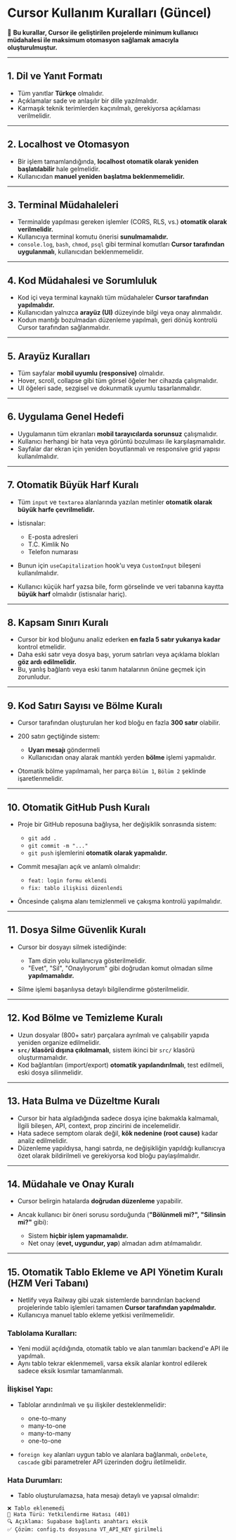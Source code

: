 # Cursor Kullanım Kuralları (Güncel)

📌 **Bu kurallar, Cursor ile geliştirilen projelerde minimum kullanıcı müdahalesi ile maksimum otomasyon sağlamak amacıyla oluşturulmuştur.**

---

## 1. Dil ve Yanıt Formatı

* Tüm yanıtlar **Türkçe** olmalıdır.
* Açıklamalar sade ve anlaşılır bir dille yazılmalıdır.
* Karmaşık teknik terimlerden kaçınılmalı, gerekiyorsa açıklaması verilmelidir.

---

## 2. Localhost ve Otomasyon

* Bir işlem tamamlandığında, **localhost otomatik olarak yeniden başlatılabilir** hale gelmelidir.
* Kullanıcıdan **manuel yeniden başlatma beklenmemelidir.**

---

## 3. Terminal Müdahaleleri

* Terminalde yapılması gereken işlemler (CORS, RLS, vs.) **otomatik olarak verilmelidir.**
* Kullanıcıya terminal komutu önerisi **sunulmamalıdır.**
* `console.log`, `bash`, `chmod`, `psql` gibi terminal komutları **Cursor tarafından uygulanmalı**, kullanıcıdan beklenmemelidir.

---

## 4. Kod Müdahalesi ve Sorumluluk

* Kod içi veya terminal kaynaklı tüm müdahaleler **Cursor tarafından yapılmalıdır.**
* Kullanıcıdan yalnızca **arayüz (UI)** düzeyinde bilgi veya onay alınmalıdır.
* Kodun mantığı bozulmadan düzenleme yapılmalı, geri dönüş kontrolü Cursor tarafından sağlanmalıdır.

---

## 5. Arayüz Kuralları

* Tüm sayfalar **mobil uyumlu (responsive)** olmalıdır.
* Hover, scroll, collapse gibi tüm görsel öğeler her cihazda çalışmalıdır.
* UI öğeleri sade, sezgisel ve dokunmatik uyumlu tasarlanmalıdır.

---

## 6. Uygulama Genel Hedefi

* Uygulamanın tüm ekranları **mobil tarayıcılarda sorunsuz** çalışmalıdır.
* Kullanıcı herhangi bir hata veya görüntü bozulması ile karşılaşmamalıdır.
* Sayfalar dar ekran için yeniden boyutlanmalı ve responsive grid yapısı kullanılmalıdır.

---

## 7. Otomatik Büyük Harf Kuralı

* Tüm `input` ve `textarea` alanlarında yazılan metinler **otomatik olarak büyük harfe çevrilmelidir.**
* İstisnalar:

  * E-posta adresleri
  * T.C. Kimlik No
  * Telefon numarası
* Bunun için `useCapitalization` hook'u veya `CustomInput` bileşeni kullanılmalıdır.
* Kullanıcı küçük harf yazsa bile, form görselinde ve veri tabanına kayıtta **büyük harf** olmalıdır (istisnalar hariç).

---

## 8. Kapsam Sınırı Kuralı

* Cursor bir kod bloğunu analiz ederken **en fazla 5 satır yukarıya kadar** kontrol etmelidir.
* Daha eski satır veya dosya başı, yorum satırları veya açıklama blokları **göz ardı edilmelidir.**
* Bu, yanlış bağlantı veya eski tanım hatalarının önüne geçmek için zorunludur.

---

## 9. Kod Satırı Sayısı ve Bölme Kuralı

* Cursor tarafından oluşturulan her kod bloğu en fazla **300 satır** olabilir.
* 200 satırı geçtiğinde sistem:

  * **Uyarı mesajı** göndermeli
  * Kullanıcıdan onay alarak mantıklı yerden **bölme** işlemi yapmalıdır.
* Otomatik bölme yapılmamalı, her parça `Bölüm 1`, `Bölüm 2` şeklinde işaretlenmelidir.

---

## 10. Otomatik GitHub Push Kuralı

* Proje bir GitHub reposuna bağlıysa, her değişiklik sonrasında sistem:

  * `git add .`
  * `git commit -m "..."`
  * `git push` işlemlerini **otomatik olarak yapmalıdır.**
* Commit mesajları açık ve anlamlı olmalıdır:

  * `feat: login formu eklendi`
  * `fix: tablo ilişkisi düzenlendi`
* Öncesinde çalışma alanı temizlenmeli ve çakışma kontrolü yapılmalıdır.

---

## 11. Dosya Silme Güvenlik Kuralı

* Cursor bir dosyayı silmek istediğinde:

  * Tam dizin yolu kullanıcıya gösterilmelidir.
  * "Evet", "Sil", "Onaylıyorum" gibi doğrudan komut olmadan silme **yapılmamalıdır.**
* Silme işlemi başarılıysa detaylı bilgilendirme gösterilmelidir.

---

## 12. Kod Bölme ve Temizleme Kuralı

* Uzun dosyalar (800+ satır) parçalara ayrılmalı ve çalışabilir yapıda yeniden organize edilmelidir.
* **`src/` klasörü dışına çıkılmamalı**, sistem ikinci bir `src/` klasörü oluşturmamalıdır.
* Kod bağlantıları (import/export) **otomatik yapılandırılmalı**, test edilmeli, eski dosya silinmelidir.

---

## 13. Hata Bulma ve Düzeltme Kuralı

* Cursor bir hata algıladığında sadece dosya içine bakmakla kalmamalı, İlgili bileşen, API, context, prop zincirini de incelemelidir.
* Hata sadece semptom olarak değil, **kök nedenine (root cause)** kadar analiz edilmelidir.
* Düzenleme yapıldıysa, hangi satırda, ne değişikliğin yapıldığı kullanıcıya özet olarak bildirilmeli ve gerekiyorsa kod bloğu paylaşılmalıdır.

---

## 14. Müdahale ve Onay Kuralı

* Cursor belirgin hatalarda **doğrudan düzenleme** yapabilir.
* Ancak kullanıcı bir öneri sorusu sorduğunda (**"Bölünmeli mi?", "Silinsin mi?"** gibi):

  * Sistem **hiçbir işlem yapmamalıdır.**
  * Net onay (**evet, uygundur, yap**) almadan adım atılmamalıdır.

---

## 15. Otomatik Tablo Ekleme ve API Yönetim Kuralı (HZM Veri Tabanı)

* Netlify veya Railway gibi uzak sistemlerde barındırılan backend projelerinde tablo işlemleri tamamen **Cursor tarafından yapılmalıdır.**
* Kullanıcıya manuel tablo ekleme yetkisi verilmemelidir.

### Tablolama Kuralları:

* Yeni modül açıldığında, otomatik tablo ve alan tanımları backend'e API ile yapılmalı.
* Aynı tablo tekrar eklenmemeli, varsa eksik alanlar kontrol edilerek sadece eksik kısımlar tamamlanmalı.

### İlişkisel Yapı:

* Tablolar arındırılmalı ve şu ilişkiler desteklenmelidir:

  * one-to-many
  * many-to-one
  * many-to-many
  * one-to-one
* `foreign key` alanları uygun tablo ve alanlara bağlanmalı, `onDelete`, `cascade` gibi parametreler API üzerinden doğru iletilmelidir.

### Hata Durumları:

* Tablo oluşturulamazsa, hata mesajı detaylı ve yapısal olmalıdır:

```
❌ Tablo eklenemedi
📍 Hata Türü: Yetkilendirme Hatası (401)
🔍 Açıklama: Supabase bağlantı anahtarı eksik
✅ Çözüm: config.ts dosyasına VT_API_KEY girilmeli
```
